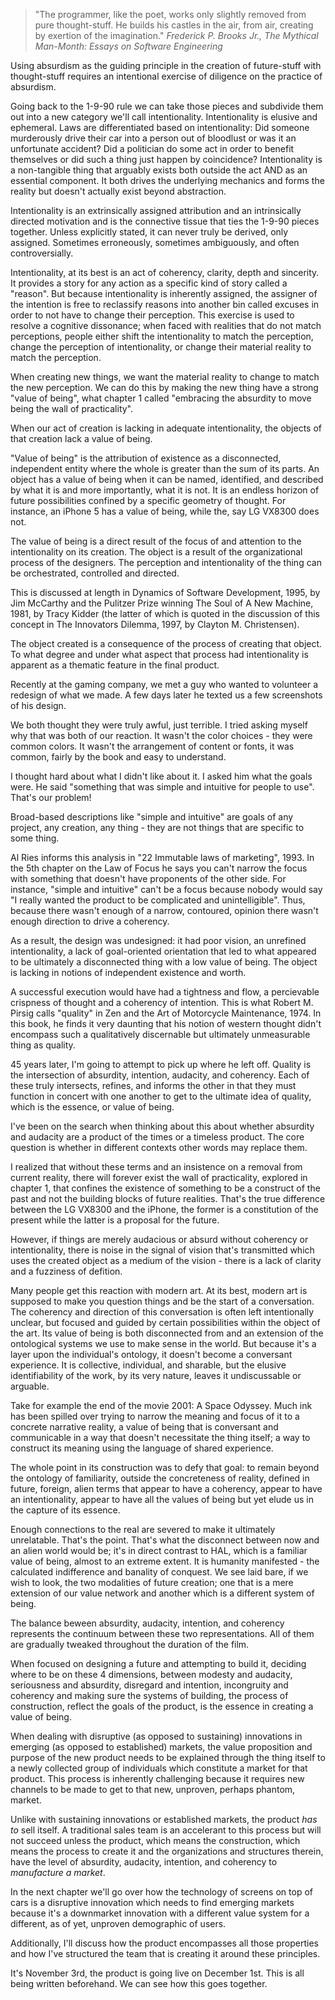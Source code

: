 > "The programmer, like the poet, works only slightly removed from pure thought-stuff. He builds his castles in the air, from air, creating by exertion of the imagination."
*Frederick P. Brooks Jr., The Mythical Man-Month: Essays on Software Engineering*

Using absurdism as the guiding principle in the creation of future-stuff with thought-stuff requires an intentional exercise of diligence on the practice of absurdism.

Going back to the 1-9-90 rule we can take those pieces and subdivide them out into a new category we'll call intentionality. Intentionality is elusive and ephemeral.  Laws are differentiated based on intentionality:  Did someone murderously drive their car into a person out of bloodlust or was it an unfortunate accident? Did a politician do some act in order to benefit themselves or did such a thing just happen by coincidence? Intentionality is a non-tangible thing that arguably exists both outside the act AND as an essential component. It both drives the underlying mechanics and forms the reality but doesn't actually exist beyond abstraction. 

Intentionality is an extrinsically assigned attribution and an intrinsically directed motivation and is the connective tissue that ties the 1-9-90 pieces together.  Unless explicitly stated, it can never truly be derived, only assigned.  Sometimes erroneously, sometimes ambiguously, and often controversially.

Intentionality, at its best is an act of coherency, clarity, depth and sincerity. It provides a story for any action as a specific kind of story called a "reason". But because intentionality is inherently assigned, the assigner of the intention is free to  reclassify reasons into another bin called excuses in order to not have to change their perception.  This exercise is used to resolve a cognitive dissonance; when faced with realities that do not match perceptions, people either shift the intentionality to match the perception, change the perception of intentionality, or change their material reality to match the perception.

When creating new things, we want the material reality to change to match the new perception.  We can do this by making the new thing have a strong "value of being", what chapter 1 called "embracing the absurdity to move being the wall of practicality".

When our act of creation is lacking in adequate intentionality, the objects of that creation lack a value of being.  

"Value of being" is the attribution of existence as a disconnected, independent entity where the whole is greater than the sum of its parts. An object has a value of being when it can be named, identified, and described by what it is and more importantly, what it is not. It is an endless horizon of future possibilities confined by a specific geometry of thought. For instance, an iPhone 5 has a value of being, while the, say LG VX8300 does not. 

The value of being is a direct result of the focus of and attention to the intentionality on its creation. The object is a result of the organizational process of the designers. The perception and intentionality of the thing can be orchestrated, controlled and directed.

This is discussed at length in Dynamics of Software Development, 1995, by Jim McCarthy and the Pulitzer Prize winning The Soul of A New Machine, 1981, by Tracy Kidder (the latter of which is quoted in the discussion of this concept in The Innovators Dilemma, 1997, by Clayton M. Christensen).

The object created is a consequence of the process of creating that object. To what degree and under what aspect that process had intentionality is apparent as a thematic feature in the final product.

Recently at the gaming company, we met a guy who wanted to volunteer a redesign of what we made. A few days later he texted us a few screenshots of his design. 

We both thought they were truly awful, just terrible. I tried asking myself why that was both of our reaction. It wasn't the color choices - they were common colors. It wasn't the arrangement of content or fonts, it was common, fairly by the book and easy to understand.

I thought hard about what I didn't like about it. I asked him what the goals were.  He said "something that was simple and intuitive for people to use".  That's our problem!

Broad-based descriptions like "simple and intuitive" are goals of any project, any creation, any thing - they are not things that are specific to some thing.

Al Ries informs this analysis in "22 Immutable laws of marketing", 1993. In the 5th chapter on the Law of Focus he says you can't narrow the focus with something that doesn't have proponents of the other side. For instance, "simple and intuitive" can't be a focus because nobody would say "I really wanted the product to be complicated and unintelligible".  Thus, because there wasn't enough of a narrow, contoured, opinion there wasn't enough direction to drive a coherency.

As a result, the design was undesigned: it had poor vision, an unrefined intentionality, a lack of goal-oriented orientation that led to what appeared to be ultimately a disconnected thing with a low value of being. The object is lacking in notions of independent existence and worth.  

A successful execution would have had a tightness and flow, a percievable crispness of thought and a coherency of intention. This is what Robert M. Pirsig calls "quality" in Zen and the Art of Motorcycle Maintenance, 1974.  In this book, he finds it very daunting that his notion of western thought didn't encompass such a qualitatively discernable but ultimately unmeasurable thing as quality.

45 years later, I'm going to attempt to pick up where he left off. Quality is the intersection of absurdity, intention, audacity, and coherency. Each of these truly intersects, refines, and informs the other in that they must function in concert with one another to get to the ultimate idea of quality, which is the essence, or value of being.

I've been on the search when thinking about this about whether absurdity and audacity are a product of the times or a timeless product. The core question is whether in different contexts other words may replace them. 

I realized that without these terms and an insistence on a removal from current reality, there will forever exist the wall of practicality, explored in chapter 1, that confines the existence of something to be a construct of the past and not the building blocks of future realities. That's the true difference between the LG VX8300 and the iPhone, the former is a constitution of the present while the latter is a proposal for the future.

However, if things are merely audacious or absurd without coherency or intentionality, there is noise in the signal of vision that's transmitted which uses the created object as a medium of the vision - there is a lack of clarity and a fuzziness of defition. 

Many people get this reaction with modern art. At its best, modern art is supposed to make you question things and be the start of a conversation. The coherency and direction of this conversation is often left intentionally unclear, but focused and guided by certain possibilities within the object of the art. Its value of being is both disconnected from and an extension of the ontological systems we use to make sense in the world.  But because it's a layer upon the individual's ontology, it doesn't become a conversant experience. It is collective, individual, and sharable, but the elusive identifiability of the work, by its very nature, leaves it undiscussable or arguable.

Take for example the end of the movie 2001: A Space Odyssey. Much ink has been spilled over trying to narrow the meaning and focus of it to a concrete narrative reality, a value of being that is conversant and communicable in a way that doesn't necessitate the thing itself; a way to construct its meaning using the language of shared experience.

The whole point in its construction was to defy that goal: to remain beyond the ontology of familiarity, outside the concreteness of reality, defined in future, foreign, alien terms that appear to have a coherency, appear to have an intentionality, appear to have all the values of being but yet elude us in the capture of its essence.

Enough connections to the real are severed to make it ultimately unrelatable. That's the point. That's what the disconnect between now and an alien world would be; it's in direct contrast to HAL, which is a familiar value of being, almost to an extreme extent. It is humanity manifested - the calculated indifference and banality of conquest.  We see laid bare, if we wish to look, the two modalities of future creation; one that is a mere extension of our value network and another which is a different system of being.

The balance beween absurdity, audacity, intention, and coherency represents the continuum between these two representations. All of them are gradually tweaked throughout the duration of the film.

When focused on designing a future and attempting to build it, deciding where to be on these 4 dimensions, between modesty and audacity, seriousness and absurdity, disregard and intention, incongruity and coherency and making sure the systems of building, the process of construction, reflect the goals of the product, is the essence in creating a value of being.

When dealing with disruptive (as opposed to sustaining) innovations in emerging (as opposed to established) markets, the value proposition and purpose of the new product needs to be explained through the thing itself to a newly collected group of individuals which constitute a market for that product. This process is inherently challenging because it requires new channels to be made to get to that new, unproven, perhaps phantom, market.

Unlike with sustaining innovations or established markets, the product *has to* sell itself. A traditional sales team is an accelerant to this process but will not succeed unless the product, which means the construction, which means the process to create it and the organizations and structures therein, have the level of absurdity, audacity, intention, and coherency to *manufacture a market*.

In the next chapter we'll go over how the technology of screens on top of cars is a disruptive innovation which needs to find emerging markets because it's a downmarket innovation with a different value system for a different, as of yet, unproven demographic of users.

Additionally, I'll discuss how the product encompasses all those properties and how I've structured the team that is creating it around these principles.

It's November 3rd, the product is going live on December 1st. This is all being written beforehand. We can see how this goes together.
